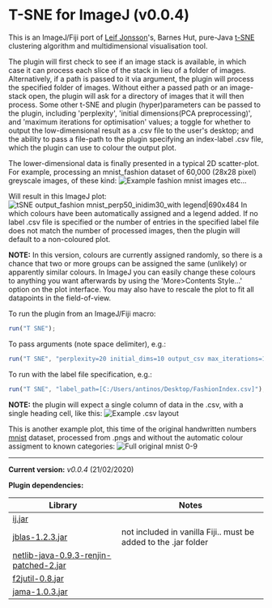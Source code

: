 # T-SNE for ImageJ (v0.0.4)
This is an ImageJ/Fiji port of [Leif Jonsson](https://github.com/lejon)'s, Barnes Hut, pure-Java [t-SNE](https://github.com/lejon/T-SNE-Java) clustering algorithm and multidimensional visualisation tool.

The plugin will first check to see if an image stack is available, in which case it can process each slice of the stack in lieu of a folder of images. Alternatively, if a path is passed to it via argument, the plugin will process the specified folder of images. Without either a passed path or an image-stack open, the plugin will ask for a directory of images that it will then process. Some other t-SNE and plugin (hyper)parameters can be passed to the plugin, including 'perplexity', 'initial dimensions(PCA preprocessing)', and 'maximum iterations for optimisation' values; a toggle for whether to output the low-dimensional result as a .csv file to the user's desktop; and the ability to pass a file-path to the plugin specifying an index-label .csv file, which the plugin can use to colour the output plot.

The lower-dimensional data is finally presented in a typical 2D scatter-plot. For example, processing an mnist_fashion dataset of 60,000 (28x28 pixel) greyscale images, of these kind:
![Example fashion mnist images](https://aws1.discourse-cdn.com/business4/uploads/imagej/original/3X/4/9/4903765f4b9bad2c4af8d0939f20f168bfec7369.png) etc...

Will result in this ImageJ plot:
![tSNE output_fashion mnist_perp50_inidim30_with legend|690x484](https://aws1.discourse-cdn.com/business4/uploads/imagej/original/3X/5/7/57f6ae94a588ea733e562c46a6dec986ab2584a7.png) 
In which colours have been automatically assigned and a legend added. If no label .csv file is specified or the number of entries in the specified label file does not match the number of processed images, then the plugin will default to a non-coloured plot.

**NOTE:** In this version, colours are currently assigned randomly, so there is a chance that two or more groups can be assigned the same (unlikely) or apparently similar colours. In ImageJ you can easily change these colours to anything you want afterwards by using the 'More>Contents Style...' option on the plot interface. You may also have to rescale the plot to fit all datapoints in the field-of-view.

To run the plugin from an ImageJ/Fiji macro:
```javascript
run("T SNE");
```
To pass arguments (note space delimiter), e.g.:
```javascript
run("T SNE", "perplexity=20 initial_dims=10 output_csv max_iterations=1000 input_path=[C:/Users/antinos/Desktop/]");
```
To run with the label file specification, e.g.:
```javascript
run("T SNE", "label_path=[C:/Users/antinos/Desktop/FashionIndex.csv]");
```
**NOTE:** the plugin will expect a single column of data in the .csv, with a single heading cell, like this:
![Example .csv layout](https://aws1.discourse-cdn.com/business4/uploads/imagej/original/3X/0/e/0e2b21ae4754008da456f2528839e3a6a8d65be5.png)

This is another example plot, this time of the original handwritten numbers [mnist](http://yann.lecun.com/exdb/mnist/) dataset, processed from .pngs and without the automatic colour assigment to known categories:
![Full original mnist 0-9](https://aws1.discourse-cdn.com/business4/uploads/imagej/original/3X/0/1/01b4183d180f35646352a59859882945873a4660.png)

---

**Current version:**
  *v0.0.4* (21/02/2020)

**Plugin dependencies:**

Library | Notes
------- | -----
[ij.jar](https://mvnrepository.com/artifact/net.imagej/ij) | 
[jblas-1.2.3.jar](https://mvnrepository.com/artifact/org.jblas/jblas/1.2.3) | not included in vanilla Fiji.. must be added to the .jar folder
[netlib-java-0.9.3-renjin-patched-2.jar](https://mvnrepository.com/artifact/org.netlib/netlib-java/0.9.3-renjin-patched-2) | 
[f2jutil-0.8.jar](https://mvnrepository.com/artifact/org.netlib/f2jutil/0.8) | 
[jama-1.0.3.jar](https://mvnrepository.com/artifact/gov.nist.math/jama/1.0.3) | 
